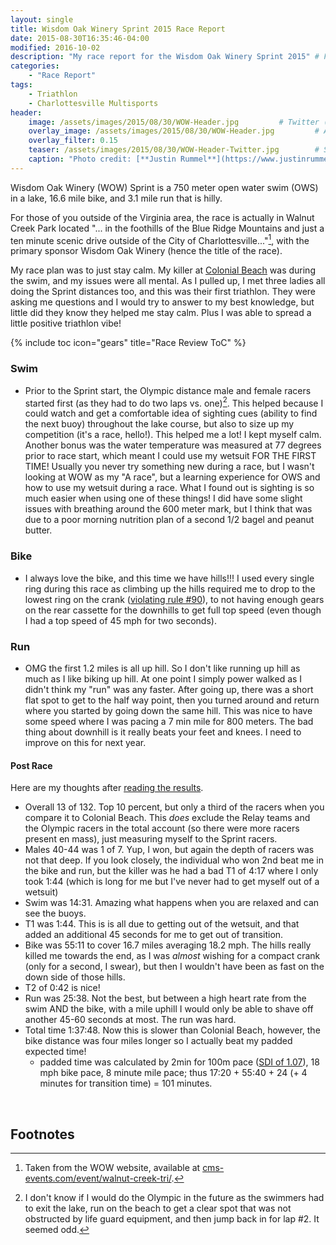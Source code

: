 ```yaml
---
layout: single
title: Wisdom Oak Winery Sprint 2015 Race Report
date: 2015-08-30T16:35:46-04:00
modified: 2016-10-02
description: "My race report for the Wisdom Oak Winery Sprint 2015" # For Twitter, not the Title
categories:
    - "Race Report"
tags:
    - Triathlon
    - Charlottesville Multisports
header:
    image: /assets/images/2015/08/30/WOW-Header.jpg			# Twitter (use 'overlay_image')
    overlay_image: /assets/images/2015/08/30/WOW-Header.jpg		    # Article header at 2048x768
    overlay_filter: 0.15
    teaser: /assets/images/2015/08/30/WOW-Header-Twitter.jpg 		# Shrink image to 575 width
    caption: "Photo credit: [**Justin Rummel**](https://www.justinrummel.com)"
---
```


Wisdom Oak Winery (WOW) Sprint is a 750 meter open water swim (OWS) in a lake, 16.6 mile bike, and 3.1 mile run that is hilly.

For those of you outside of the Virginia area, the race is actually in Walnut Creek Park located "... in the foothills of the Blue Ridge Mountains and just a ten minute scenic drive outside of the City of Charlottesville..."[^1], with the primary sponsor Wisdom Oak Winery (hence the title of the race).

My race plan was to just stay calm.  My killer at [Colonial Beach][cb-2015] was during the swim, and my issues were all mental.  As I pulled up, I met three ladies all doing the Sprint distances too, and this was their first triathlon.  They were asking me questions and I would try to answer to my best knowledge, but little did they know they helped me stay calm.  Plus I was able to spread a little positive triathlon vibe!

{% include toc icon="gears" title="Race Review ToC" %}

### Swim

- Prior to the Sprint start, the Olympic distance male and female racers started first (as they had to do two laps vs. one)[^2].  This helped because I could watch and get a comfortable idea of sighting cues (ability to find the next buoy) throughout the lake course, but also to size up my competition (it's a race, hello!).  This helped me a lot!  I kept myself calm.  Another bonus was the water temperature was measured at 77 degrees prior to race start, which meant I could use my wetsuit FOR THE FIRST TIME!  Usually you never try something new during a race, but I wasn't looking at WOW as my "A race", but a learning experience for OWS and how to use my wetsuit during a race.  What I found out is sighting is so much easier when using one of these things!  I did have some slight issues with breathing around the 600 meter mark, but I think that was due to a poor morning nutrition plan of a second 1/2 bagel and peanut butter.

### Bike

- I always love the bike, and this time we have hills!!!  I used every single ring during this race as climbing up the hills required me to drop to the lowest ring on the crank ([violating rule #90][the-rules]), to not having enough gears on the rear cassette for the downhills to get full top speed (even though I had a top speed of 45 mph for two seconds).

### Run

- OMG the first 1.2 miles is all up hill.  So I don't like running up hill as much as I like biking up hill.  At one point I simply power walked as I didn't think my "run" was any faster.  After going up, there was a short flat spot to get to the half way point, then you turned around and return where you started by going down the same hill.  This was nice to have some speed where I was pacing a 7 min mile for 800 meters.  The bad thing about downhill is it really beats your feet and knees.  I need to improve on this for next year.


#### Post Race

Here are my thoughts after [reading the results][wow-sprint-2015].

- Overall 13 of 132.  Top 10 percent, but only a third of the racers when you compare it to Colonial Beach.  This *does* exclude the Relay teams and the Olympic racers in the total account (so there were more racers present en mass), just measuring myself to the Sprint racers.
- Males 40-44 was 1 of 7.  Yup, I won, but again the depth of racers was not that deep.  If you look closely, the individual who won 2nd beat me in the bike and run, but the killer was he had a bad T1 of 4:17 where I only took 1:44 (which is long for me but I've never had to get myself out of a wetsuit)
- Swim was 14:31.  Amazing what happens when you are relaxed and can see the buoys.
- T1 was 1:44. This is is all due to getting out of the wetsuit, and that added an additional 45 seconds for me to get out of transition.
- Bike was 55:11 to cover 16.7 miles averaging 18.2 mph.  The hills really killed me towards the end, as I was *almost* wishing for a compact crank (only for a second, I swear), but then I wouldn't have been as fast on the down side of those hills.
- T2 of 0:42 is nice!
- Run was 25:38.  Not the best, but between a high heart rate from the swim AND the bike, with a mile uphill I would only be able to shave off another 45-60 seconds at most.  The run was hard.
- Total time 1:37:48.  Now this is slower than Colonial Beach, however, the bike distance was four miles longer so I actually beat my padded expected time!
	+ padded time was calculated by 2min for 100m pace ([SDI of 1.07][swim-predict]), 18 mph bike pace, 8 minute mile pace; thus 17:20 + 55:40 + 24 (+ 4 minutes for transition time) = 101 minutes.

<figure class="third">
<a href="{{ site.url }}/assets/images/2015/08/30/WOW-LG-1.jpg"><img src="{{ site.url }}/assets/images/2015/08/30/WOW-SM-1.jpg" alt="" /></a>
<a href="{{ site.url }}/assets/images/2015/08/30/WOW-LG-2.jpg"><img src="{{ site.url }}/assets/images/2015/08/30/WOW-SM-2.jpg" alt="" /></a>
<a href="{{ site.url }}/assets/images/2015/08/30/WOW-LG-3.jpg"><img src="{{ site.url }}/assets/images/2015/08/30/WOW-SM-3.jpg" alt="" /></a>
</figure>

Footnotes
---

[^1]: Taken from the WOW website, available at <a href="https://cms-events.com/event/walnut-creek-tri/">cms-events.com/event/walnut-creek-tri/</a>.
[^2]: I don't know if I would do the Olympic in the future as the swimmers had to exit the lake, run on the beach to get a clear spot that was not obstructed by life guard equipment, and then jump back in for lap #2.  It seemed odd.

[cb-2015]: /colonial-beach-sprint-2015-race-report/
[the-rules]: http://www.velominati.com/the-rules/
[wow-sprint-2015]: http://eliteracemanagement.com/wp-content/uploads/2015/08/WOWTriOverall.htm#%204
[swim-predict]: http://www.arhy.org/swim-predict
